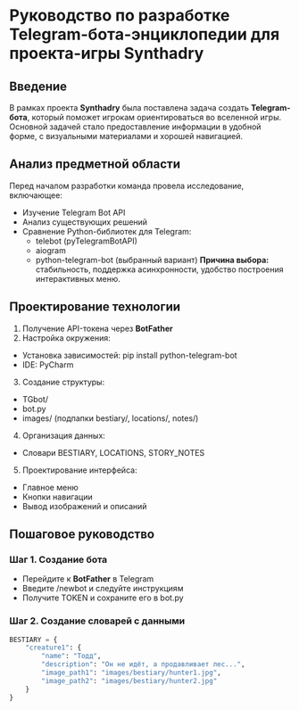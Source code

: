 # Руководство по разработке Telegram-бота-энциклопедии для проекта-игры Synthadry
## Введение
В рамках проекта **Synthadry** была поставлена задача создать **Telegram-бота**, который поможет игрокам ориентироваться во вселенной игры. Основной задачей стало предоставление информации в удобной форме, с визуальными материалами и хорошей навигацией.
## Анализ предметной области
Перед началом разработки команда провела исследование, включающее:
+ Изучение Telegram Bot API
+ Анализ существующих решений
+ Сравнение Python-библиотек для Telegram:
  - telebot (pyTelegramBotAPI)
  - aiogram
  - python-telegram-bot (выбранный вариант)
**Причина выбора:** стабильность, поддержка асинхронности, удобство построения интерактивных меню.
## Проектирование технологии
1. Получение API-токена через **BotFather**
2. Настройка окружения:
- Установка зависимостей: pip install python-telegram-bot
- IDE: PyCharm
3. Создание структуры:
- TGbot/
- bot.py
- images/ (подпапки bestiary/, locations/, notes/)
4. Организация данных:
- Словари BESTIARY, LOCATIONS, STORY_NOTES
5. Проектирование интерфейса:
- Главное меню
- Кнопки навигации
- Вывод изображений и описаний
## Пошаговое руководство
### Шаг 1. Создание бота
- Перейдите к **BotFather** в Telegram
- Введите /newbot и следуйте инструкциям
- Получите TOKEN и сохраните его в bot.py
### Шаг 2. Создание словарей с данными
```python
BESTIARY = {
    "creature1": {
        "name": "Тодд",
        "description": "Он не идёт, а продавливает лес...",
        "image_path1": "images/bestiary/hunter1.jpg",
        "image_path2": "images/bestiary/hunter2.jpg"
    }
}
```
